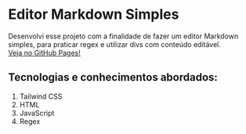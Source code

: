 # Editor Markdown Simples
Desenvolvi esse projeto com a finalidade de fazer um editor Markdown simples, para praticar regex e utilizar divs com conteúdo editável.<br>
[Veja no GitHub Pages!](https://yuricirino.github.io/markdowneditor/)
## Tecnologias e conhecimentos abordados:
1. Tailwind CSS
2. HTML
3. JavaScript
4. Regex